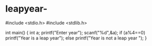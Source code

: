 # leapyear-

#include <stdio.h>
#include <stdlib.h>

int main()
{
  int a;
  printf("Enter year");
  scanf("%d",&a);
  if (a%4==0)
  printf("Year is a leap year");
  else
  printf("Year is not a leap year ");
}

